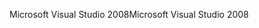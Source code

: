 <span data-ttu-id="64bc6-101">Microsoft Visual Studio 2008</span><span class="sxs-lookup"><span data-stu-id="64bc6-101">Microsoft Visual Studio 2008</span></span>